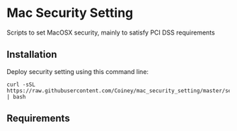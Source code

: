 Mac Security Setting
====================

Scripts to set MacOSX security, mainly to satisfy PCI DSS requirements


Installation
----------------------

Deploy security setting using this command line:


    curl -sSL https://raw.githubusercontent.com/Coiney/mac_security_setting/master/setup_security.sh | bash

Requirements
------------
